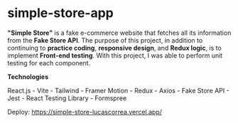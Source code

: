 # simple-store-app

   <p className="font-Jost max-w-5xl text-xl font-light lg:text-2xl">
        <strong>"Simple Store"</strong> is a fake
        e-commerce website that fetches all its information from the
        <strong >Fake Store API</strong>. The purpose
        of this project, in addition to continuing to
        <strong ">practice coding</strong>,
        <strong ">responsive design</strong>, and
        <strong >Redux logic</strong>, is to implement
        <strong >Front-end testing</strong>. With this
        project, I was able to perform unit testing for each component.
      </p>

<strong>Technologies</strong>

React.js - Vite - Tailwind - Framer Motion - Redux -  Axios - Fake Store API - Jest - React Testing Library - Formspree

Deploy:
https://simple-store-lucascorrea.vercel.app/ 
